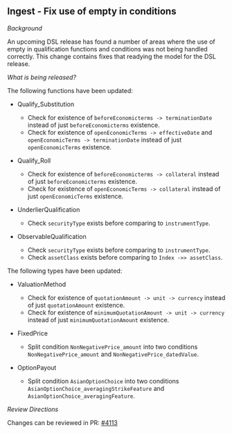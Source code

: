 ## Ingest - Fix use of empty in conditions

*Background*

An upcoming DSL release has found a number of areas where the use of empty in qualification functions and conditions was not being handled correctly. This change contains fixes that readying the model for the DSL release. 

*What is being released?*

The following functions have been updated:

- Qualify_Substitution
  - Check for existence of `beforeEconomicterms -> terminationDate` instead of just `beforeEconomicterms` existence.
  - Check for existence of `openEconomicTerms -> effectiveDate` and `openEconomicTerms -> terminationDate` instead of just `openEconomicTerms` existence.

- Qualify_Roll
  - Check for existence of `beforeEconomicterms -> collateral` instead of just `beforeEconomicterms` existence.
  - Check for existence of `openEconomicTerms -> collateral` instead of just `openEconomicTerms` existence.

- UnderlierQualification
  - Check `securityType` exists before comparing to `instrumentType`.

- ObservableQualification
  - Check `securityType` exists before comparing to `instrumentType`.
  - Check `assetClass` exists before comparing to `Index ->> assetClass`.


The following types have been updated:

- ValuationMethod
  - Check for existence of `quotationAmount -> unit -> currency` instead of just `quotationAmount` existence.
  - Check for existence of `minimumQuotationAmount -> unit -> currency` instead of just `minimumQuotationAmount` existence.

- FixedPrice
  - Split condition `NonNegativePrice_amount` into two conditions `NonNegativePrice_amount` and `NonNegativePrice_datedValue`.

- OptionPayout
  - Split condition `AsianOptionChoice` into two conditions `AsianOptionChoice_averagingStrikeFeature` and `AsianOptionChoice_averagingFeature`.

*Review Directions*

Changes can be reviewed in PR: [#4113](https://github.com/finos/common-domain-model/pull/4113)

